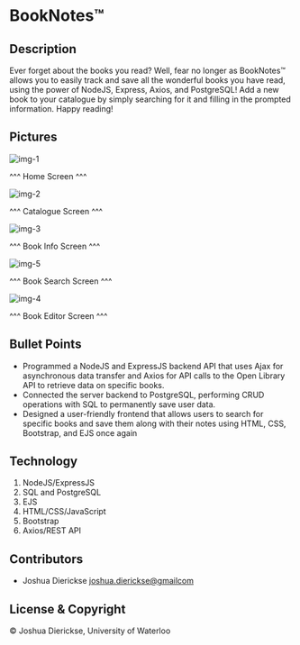# BookNotes™

## Description

Ever forget about the books you read? Well, fear no longer as BookNotes™ allows you to easily track and save all the wonderful books you have read, using the power of NodeJS, Express, Axios, and PostgreSQL!
Add a new book to your catalogue by simply searching for it and filling in the prompted information. Happy reading!

## Pictures

![img-1](https://github.com/iWolf22/The-Complete-2023-Web-Development-Bootcamp/assets/74108689/61a7ce72-437a-4eeb-a031-129def94d50c)

^^^ Home Screen ^^^ 

![img-2](https://github.com/iWolf22/The-Complete-2023-Web-Development-Bootcamp/assets/74108689/a0b16563-c11a-4594-8fcb-84846491716c)

^^^ Catalogue Screen ^^^

![img-3](https://github.com/iWolf22/The-Complete-2023-Web-Development-Bootcamp/assets/74108689/f763c844-7427-4d1d-ad90-74b643921e09)

^^^ Book Info Screen ^^^

![img-5](https://github.com/iWolf22/The-Complete-2023-Web-Development-Bootcamp/assets/74108689/982e1684-0ced-40cf-84fa-7e89199963b6)

^^^ Book Search Screen ^^^

![img-4](https://github.com/iWolf22/The-Complete-2023-Web-Development-Bootcamp/assets/74108689/8f991007-a893-4380-aa37-0bc9730f4fac)

^^^ Book Editor Screen ^^^


## Bullet Points


- Programmed a NodeJS and ExpressJS backend API that uses Ajax for asynchronous data transfer and Axios for API calls to the Open Library API to retrieve data on specific books.
- Connected the server backend to PostgreSQL, performing CRUD operations with SQL to permanently save user data.
- Designed a user-friendly frontend that allows users to search for specific books and save them along with their notes using HTML, CSS, Bootstrap, and EJS once again

## Technology

1. NodeJS/ExpressJS
2. SQL and PostgreSQL
3. EJS
4. HTML/CSS/JavaScript
5. Bootstrap
6. Axios/REST API

## Contributors

- Joshua Dierickse <joshua.dierickse@gmailcom>

## License & Copyright

© Joshua Dierickse, University of Waterloo
